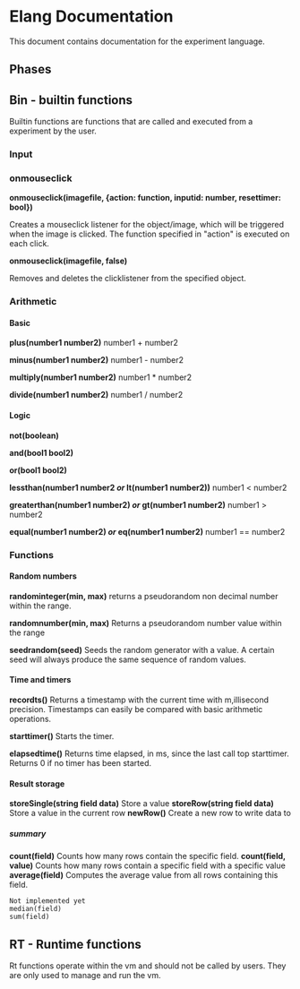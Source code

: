 # Elang Documentation

This document contains documentation for the experiment language.

## Phases



## Bin - builtin functions

Builtin functions are functions that are called and executed from a experiment by the user. 

### Input

### onmouseclick

**onmouseclick(imagefile, {action: function, inputid: number, resettimer: bool})**

Creates a mouseclick listener for the object/image, which will be triggered when the image is clicked. The function specified in "action" is executed on each click. 

**onmouseclick(imagefile, false)**

Removes and deletes the clicklistener from the specified object.

### Arithmetic

#### Basic
**plus(number1 number2)** number1 + number2

**minus(number1 number2)** number1 - number2

**multiply(number1 number2)** number1 * number2

**divide(number1 number2)** number1 / number2

#### Logic
**not(boolean)**

**and(bool1 bool2)**

**or(bool1 bool2)**

**lessthan(number1 number2 _or_ lt(number1 number2))** number1 < number2

**greaterthan(number1 number2) _or_ gt(number1 number2)** number1 > number2

**equal(number1 number2) _or_ eq(number1 number2)** number1 == number2

### Functions

#### Random numbers

**randominteger(min, max)**
returns a pseudorandom non decimal number within the range.

**randomnumber(min, max)**
Returns a pseudorandom number value within the range

**seedrandom(seed)**
Seeds the random generator with  a value. A certain seed will always produce the same sequence of random values. 

#### Time and timers

**recordts()**
Returns a timestamp with the current time with m,illisecond precision. Timestamps can easily be compared with basic arithmetic operations.

**starttimer()**
Starts the timer.

**elapsedtime()**
Returns time elapsed, in ms, since the last call top starttimer. Returns 0 if no timer has been started. 

#### Result storage

**storeSingle(string field data)**
Store a value
**storeRow(string field data)**
Store a value in the current row
**newRow()**
Create a new row to write data to

##### summary

**count(field)**
Counts how many rows contain the specific field.
**count(field, value)**
Counts how many rows contain a specific field with a specific value
**average(field)**
Computes the average value from all rows containing this field.

	Not implemented yet
	median(field)
	sum(field)



## RT - Runtime functions

Rt functions operate within the vm and should not be called by users. They are only used to manage and run the vm.